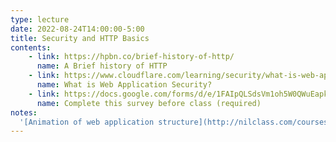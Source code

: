 ```yaml
---
type: lecture
date: 2022-08-24T14:00:00-5:00
title: Security and HTTP Basics
contents:
    - link: https://hpbn.co/brief-history-of-http/
      name: A Brief history of HTTP
    - link: https://www.cloudflare.com/learning/security/what-is-web-application-security
      name: What is Web Application Security?
    - link: https://docs.google.com/forms/d/e/1FAIpQLSdsVm1oh5W0QWuEapkQ_73dIr_cwVo9PmqPavpaMO0xLYfLgg/viewform
      name: Complete this survey before class (required)
notes:
  '[Animation of web application structure](http://nilclass.com/courses/how-websites-work/)'
---
```

